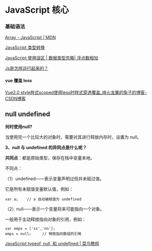 # JavaScript 核心



### 基础语法

[Array \- JavaScript \| MDN](https://developer.mozilla.org/zh-CN/docs/Web/JavaScript/Reference/Global_Objects/Array)



[JavaScript 类型转换](https://www.runoob.com/js/js-type-conversion.html)

[JavaScript 使用误区 | 数据类型忽略| 浮点数相加](https://www.runoob.com/js/js-mistakes.html)

[Js是怎样运行起来的？](https://mp.weixin.qq.com/s/x3ysXnGHrZB4C0YvovlxAA?from=singlemessage&isappinstalled=0&scene=1&clicktime=1625536111&enterid=1625536111)



#### vue 覆盖 less

[Vue2\.0 style样式scoped使用less时样式穿透覆盖\_啃火龙果的兔子的博客\-CSDN博客](https://blog.csdn.net/qq_43592064/article/details/105833712)







## null  undefined

**何时使用null?**

当使用完一个比较大的对象时，需要对其进行释放内存时，设置为 null。

**3、null 与 undefined 的异同点是什么呢？**

**共同点**：都是原始类型，保存在栈中变量本地。

不同点：

（1）undefined——表示变量声明过但并未赋过值。

它是所有未赋值变量默认值，例如：

```
var a;    // a 自动被赋值为 undefined
```

（2）null——表示一个变量将来可能指向一个对象。

一般用于主动释放指向对象的引用，例如：

```
var emps = ['ss','nn'];
emps = null;     // 释放指向数组的引用
```

[JavaScript typeof, null, 和 undefined \| 菜鸟教程](https://www.runoob.com/js/js-typeof.html)

